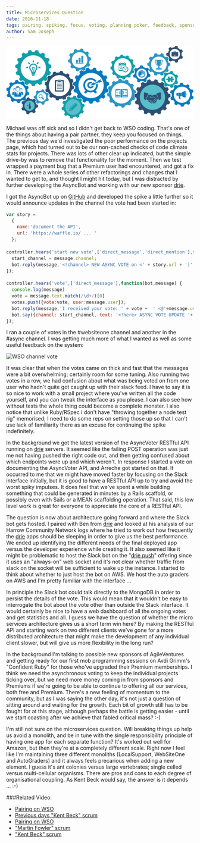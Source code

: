 ```yaml
---
title: Microservices Question
date: 2016-11-18
tags: pairing, spiking, focus, voting, planning poker, feedback, sponsors, sustainability, AWS, drie, hosting 
author: Sam Joseph
---
```


![microservices](/images/microservices.png)

Michael was off sick and so I didn't get back to WSO coding.  That's one of the things about having a pair partner, they keep you focused on things.  The previous day we'd investigated the poor performance on the projects page, which had turned out to be our non-cached checks of code climate stats for projects.  There was lots of other clear up indicated, but the simple drive-by was to remove that functionality for the moment.  Then we test wrapped a payment bug that a Premium user had encountered, and got a fix in.  There were a whole series of other refactorings and changes that I wanted to get to, and thought I might hit today, but I was distracted by further developing the AsyncBot and working with our new sponsor [drie](http://drie.co).

I got the AsyncBot up on [GitHub](https://github.com/AgileVentures/async_slack_bot) and developed the spike a little further so it would announce updates in the channel the vote had been started in:

```js
var story = 
  {
    name:'document the API',
    url: 'https://waffle.io/ ... '
  };

controller.hears('start new vote',['direct_message','direct_mention'],function(bot,message) {
  start_channel = message.channel;
  bot.reply(message,'<!channel> NEW ASYNC VOTE on <' + story.url + '|' + story.name + '> ' + instructions);
});

controller.hears('vote',['direct_message'],function(bot,message) {
  console.log(message)
  vote = message.text.match(/\d+/)[0]
  votes.push({vote:vote, user:message.user});
  bot.reply(message,'I received your vote: ' + vote +  ' <@'+message.user+'>');
  bot.say({channel: start_channel, text: '<!here> ASYNC VOTE UPDATE '+ vote_text()+ ' on <' + story.url + '|' + story.name + '> ' + instructions});
});
```

I ran a couple of votes in the #websiteone channel and another in the #async channel.  I was getting much more of what I wanted as well as some useful feedback on the system:

![WSO channel vote](https://www.dropbox.com/s/5v6ii9lrpox5pi5/Screenshot%202016-11-18%2009.25.31.png?dl=1)

It was clear that when the votes came on thick and fast that the messages were a bit overwhelming; certainly room for some tuning.  Also running two votes in a row, we had confusion about what was being voted on from one user who hadn't quite got caught up with their slack feed.  I have to say it is so nice to work with a small project where you've written all the code yourself, and you can tweak the interface as you please.  I can also see how without tests the whole thing could become a complete monster.  I also notice that unlike Ruby/RSpec I don't have "throwing together a node test rig" memorised; I need to do some reps on setting those up so that I can't use lack of familiarity there as an excuse for continuing the spike indefinitely.

In the background we got the latest version of the AsyncVoter RESTful API running on [drie](http://drie.co) servers.  It seemed like the failing POST operation was just me not having pushed the right code out, and then getting confused about which endpoints were up and which weren't.  In response I started a vote on documenting the AsyncVoter API, and Arreche got started on that.  It occurred to me that we might have moved faster by focusing on the Slack interface initially, but it is good to have a RESTful API up to try and avoid the worst spiky impulses.  It does feel that we've spent a while building something that could be generated in minutes by a Rails scaffold, or possibly even with Sails or a MEAN scaffolding operation.  That said, this low level work is great for everyone to appreciate the core of a RESTful API.

The question is now about architecture going forward and where the Slack bot gets hosted.  I paired with Ben from [drie](http://drie.co) and looked at his analysis of our Harrow Community Network logs where he tried to work out how frequently the [drie](http://drie.co) apps should be sleeping in order to give us the best performance.  We ended up identifying the different needs of the final deployed app versus the developer experience while creating it.  It also seemed like it might be problematic to host the Slack bot on the "[drie push](http://push.drie.co)" offering since it uses an "always-on" web socket and it's not clear whether traffic from slack on the socket will be sufficient to wake up the instance.  I started to think about whether to just host the bot on AWS.  We host the auto graders on AWS and I'm pretty familiar with the interface ...

In principle the Slack bot could talk directly to the MongoDB in order to persist the details of the vote.  This would mean that it wouldn't be easy to interrogate the bot about the vote other than outside the Slack interface.  It would certainly be nice to have a web dashboard of all the ongoing votes and get statistics and all.  I guess we have the question of whether the micro services architecture gives us a short term win here?  By making the RESTful API and starting work on two different clients we've gone for a more distributed architecture that might make the development of any individual client slower, but will give us more flexibility in the long run?

In the background I'm talking to possible new sponsors of AgileVentures and getting ready for our first mob programming sessions on Avdi Grimm's "Confident Ruby" for those who've upgraded their Premium memberships.   I think we need the asynchronous voting to keep the individual projects ticking over, but we need more money coming in from sponsors and Premiums if we're going to be able to continue to offering all our services, both free and Premium.  There's a new feeling of momentum to the community, but as I was saying the other day, it's not just a question of sitting around and waiting for the growth.  Each bit of growth still has to be fought for at this stage, although perhaps the battle is getting easier - until we start coasting after we achieve that fabled critical mass? :-)

I'm still not sure on the microservices question.  Will breaking things up help us avoid a monolith, and be in tune with the single responsibility principle of having one app for each separate function?  It's worked out well for Amazon, but then they're at a completely different scale.  Right now I feel like I'm maintaining three different monoliths (LocalSupport, WebSiteOne and AutoGraders) and it always feels precarious when adding a new element.  I guess it's ant colonies versus large vertebrates; single celled versus multi-cellular organisms.  There are pros and cons to each degree of organisational coupling.  As Kent Beck would say, the answer is it depends ... :-) 

###Related Video:

* [Pairing on WSO](https://www.youtube.com/watch?v=lCm8Ht7vvp8)
* [Previous days "Kent Beck" scrum](https://www.youtube.com/watch?v=_fogY2nGq2Q)
* [Pairing on WSO](https://www.youtube.com/watch?v=MW6JuYJSEQA)
* ["Martin Fowler" scrum](https://www.youtube.com/watch?v=soSqEHPT3tU)
* ["Kent Beck" scrum](https://www.youtube.com/watch?v=SoILIjeb02E)






